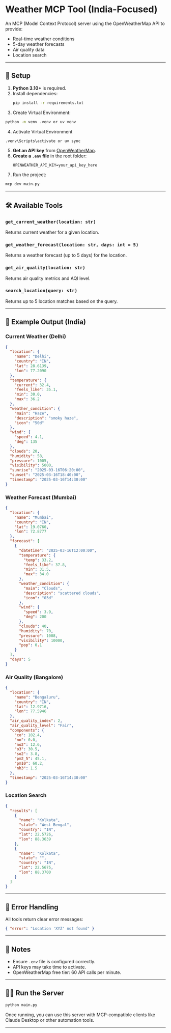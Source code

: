 # Weather MCP Tool (India-Focused)

An MCP (Model Context Protocol) server using the OpenWeatherMap API to provide:

- Real-time weather conditions
- 5-day weather forecasts
- Air quality data
- Location search

---

## 🚀 Setup

1. **Python 3.10+** is required.
2. Install dependencies:
   ```bash
   pip install -r requirements.txt
   ```
3. Create Virtual Environment:
  ```bash
  python -m venv .venv or uv venv
  ```
4. Activate Virtual Environment
  ```bash
  .venv\Scripts\activate or uv sync
  ```
5. **Get an API key** from [OpenWeatherMap](https://openweathermap.org/api).
6. **Create a `.env` file** in the root folder:
   ```
   OPENWEATHER_API_KEY=your_api_key_here
   ```
7. Run the project:
  ```bash
  mcp dev main.py
  ```

---

## 🛠 Available Tools

### `get_current_weather(location: str)`
Returns current weather for a given location.

### `get_weather_forecast(location: str, days: int = 5)`
Returns a weather forecast (up to 5 days) for the location.

### `get_air_quality(location: str)`
Returns air quality metrics and AQI level.

### `search_location(query: str)`
Returns up to 5 location matches based on the query.

---

## 🧪 Example Output (India)

### Current Weather (Delhi)
```json
{
  "location": {
    "name": "Delhi",
    "country": "IN",
    "lat": 28.6139,
    "lon": 77.2090
  },
  "temperature": {
    "current": 32.4,
    "feels_like": 35.1,
    "min": 30.0,
    "max": 36.2
  },
  "weather_condition": {
    "main": "Haze",
    "description": "smoky haze",
    "icon": "50d"
  },
  "wind": {
    "speed": 4.1,
    "deg": 135
  },
  "clouds": 20,
  "humidity": 58,
  "pressure": 1005,
  "visibility": 5000,
  "sunrise": "2025-03-16T06:20:00",
  "sunset": "2025-03-16T18:40:00",
  "timestamp": "2025-03-16T14:30:00"
}
```

### Weather Forecast (Mumbai)
```json
{
  "location": {
    "name": "Mumbai",
    "country": "IN",
    "lat": 19.0760,
    "lon": 72.8777
  },
  "forecast": [
    {
      "datetime": "2025-03-16T12:00:00",
      "temperature": {
        "temp": 33.2,
        "feels_like": 37.8,
        "min": 31.5,
        "max": 34.0
      },
      "weather_condition": {
        "main": "Clouds",
        "description": "scattered clouds",
        "icon": "03d"
      },
      "wind": {
        "speed": 3.9,
        "deg": 200
      },
      "clouds": 40,
      "humidity": 70,
      "pressure": 1008,
      "visibility": 10000,
      "pop": 0.1
    }
  ],
  "days": 5
}
```

### Air Quality (Bangalore)
```json
{
  "location": {
    "name": "Bengaluru",
    "country": "IN",
    "lat": 12.9716,
    "lon": 77.5946
  },
  "air_quality_index": 2,
  "air_quality_level": "Fair",
  "components": {
    "co": 102.4,
    "no": 0.0,
    "no2": 12.6,
    "o3": 30.5,
    "so2": 3.8,
    "pm2_5": 45.1,
    "pm10": 60.2,
    "nh3": 1.5
  },
  "timestamp": "2025-03-16T14:30:00"
}
```

### Location Search
```json
{
  "results": [
    {
      "name": "Kolkata",
      "state": "West Bengal",
      "country": "IN",
      "lat": 22.5726,
      "lon": 88.3639
    },
    {
      "name": "Kolkata",
      "state": "",
      "country": "IN",
      "lat": 22.5675,
      "lon": 88.3700
    }
  ]
}
```

---

## 🧰 Error Handling

All tools return clear error messages:
```json
{ "error": "Location 'XYZ' not found" }
```

---

## 📌 Notes

- Ensure `.env` file is configured correctly.
- API keys may take time to activate.
- OpenWeatherMap free tier: 60 API calls per minute.

---

## 🧑‍💻 Run the Server

```bash
python main.py
```

Once running, you can use this server with MCP-compatible clients like Claude Desktop or other automation tools.

---
